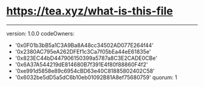 # https://tea.xyz/what-is-this-file
---
version: 1.0.0
codeOwners:
  - '0x0F01b3bB5a1C3A9Ba8A48cc34502AD077E264f44'
  - '0x2380AC795eA262DFEf1c3Ca7f05bEa44eE61835e'
  - '0x823EC44bD447906150399a5787a8C3E2CADE0CBe'
  - '0x6A37A544219dE814680B7f391E4f80f88860F4f2'
  - '0xe991d5858e89c6954cBD63e40C81885802402C58'
  - '0x6032be5dD5a5dC6b10eb01092B81A8ef75680759'
quorum: 1

